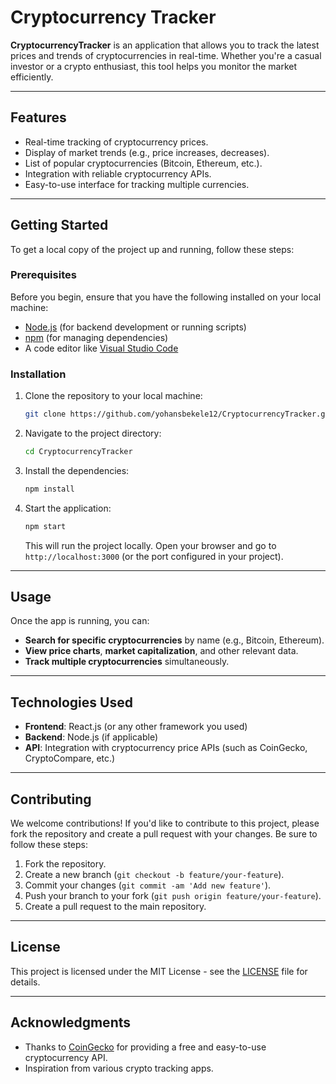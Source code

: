 # Cryptocurrency Tracker

**CryptocurrencyTracker** is an application that allows you to track the latest prices and trends of cryptocurrencies in real-time. Whether you're a casual investor or a crypto enthusiast, this tool helps you monitor the market efficiently.

---

## Features

- Real-time tracking of cryptocurrency prices.
- Display of market trends (e.g., price increases, decreases).
- List of popular cryptocurrencies (Bitcoin, Ethereum, etc.).
- Integration with reliable cryptocurrency APIs.
- Easy-to-use interface for tracking multiple currencies.

---

## Getting Started

To get a local copy of the project up and running, follow these steps:

### Prerequisites

Before you begin, ensure that you have the following installed on your local machine:

- [Node.js](https://nodejs.org/) (for backend development or running scripts)
- [npm](https://www.npmjs.com/) (for managing dependencies)
- A code editor like [Visual Studio Code](https://code.visualstudio.com/)

### Installation

1. Clone the repository to your local machine:

   ```bash
   git clone https://github.com/yohansbekele12/CryptocurrencyTracker.git
   ```

2. Navigate to the project directory:

   ```bash
   cd CryptocurrencyTracker
   ```

3. Install the dependencies:

   ```bash
   npm install
   ```

4. Start the application:

   ```bash
   npm start
   ```

   This will run the project locally. Open your browser and go to `http://localhost:3000` (or the port configured in your project).

---

## Usage

Once the app is running, you can:

- **Search for specific cryptocurrencies** by name (e.g., Bitcoin, Ethereum).
- **View price charts**, **market capitalization**, and other relevant data.
- **Track multiple cryptocurrencies** simultaneously.
  
---

## Technologies Used

- **Frontend**: React.js (or any other framework you used)
- **Backend**: Node.js (if applicable)
- **API**: Integration with cryptocurrency price APIs (such as CoinGecko, CryptoCompare, etc.)

---

## Contributing

We welcome contributions! If you'd like to contribute to this project, please fork the repository and create a pull request with your changes. Be sure to follow these steps:

1. Fork the repository.
2. Create a new branch (`git checkout -b feature/your-feature`).
3. Commit your changes (`git commit -am 'Add new feature'`).
4. Push your branch to your fork (`git push origin feature/your-feature`).
5. Create a pull request to the main repository.

---

## License

This project is licensed under the MIT License - see the [LICENSE](LICENSE) file for details.

---

## Acknowledgments

- Thanks to [CoinGecko](https://www.coingecko.com/en/api) for providing a free and easy-to-use cryptocurrency API.
- Inspiration from various crypto tracking apps.

